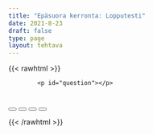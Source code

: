 ```yaml
---
title: "Epäsuora kerronta: Lopputesti"
date: 2021-8-23
draft: false
type: page
layout: tehtava
---
```


<!-- raw html -->
{{< rawhtml >}}
<link rel="stylesheet" type="text/css" href="/css/monivalinta1.css"/>
<body>
<div id="quiz">

            <p id="question"></p>
 <br>
            <div class="buttons">
            <button id="btn0"><span id="choice0"></span></button> 
            <button id="btn1"><span id="choice1"></span></button>
	          <button id="btn2"><span id="choice2"></span></button> 
            <button id="btn3"><span id="choice3"></span></button>     
</div>
</div>

</body>

<script>

function Quiz(questions) {
  this.score = 0;
  this.questions = questions;
  this.questionIndex = 0;
}

Quiz.prototype.getQuestionIndex = function() {
  return this.questions[this.questionIndex];
}

Quiz.prototype.guess = function(answer) {
  if (this.getQuestionIndex().isCorrectAnswer(answer)) {
    this.score++;
  } else {
  displayFinalMessage();}

  this.questionIndex++;
}

Quiz.prototype.isEnded = function() {
  return this.questionIndex === this.questions.length;
}

function startOver() {
  location.reload(true);
}

function Question(text, choices, answer) {
  this.text = text;
  this.choices = choices;
  this.answer = answer;
}

Question.prototype.isCorrectAnswer = function(choice) {
  return this.answer === choice;
}

function populate() {
  if (quiz.isEnded()) {
    showScores();
  } else {
    // show question
    var element = document.getElementById("question");
    element.innerHTML = quiz.getQuestionIndex().text;

    // show options
    var choices = quiz.getQuestionIndex().choices;
    for (var i = 0; i < choices.length; i++) {
      var element = document.getElementById("choice" + i);
      element.innerHTML = choices[i];
      guess("btn" + i, choices[i]);
    }

    showProgress();
  }
}

function guess(id, guess) {
  var button = document.getElementById(id);
  button.onclick = function() {
    quiz.guess(guess);
    populate();
  }
}

function showProgress() {
  var currentQuestionNumber = quiz.questionIndex + 1;
  var element = document.getElementById("progress");
  element.innerHTML = "Question " + currentQuestionNumber + " of " + quiz.questions.length;
}

function showScores() {
  var gameOverHTML = "<h1>Aivan mahtavaa!!</h1>";
  gameOverHTML += "<h2 id='score'> Sait kaikki " + quiz.score + " kohtaa oikein! </h2>"
  var element = document.getElementById("quiz");
  element.innerHTML = gameOverHTML;
}

function displayFinalMessage() {
  $("#buttons").empty();
  $("#quiz").empty();
  $("#quiz").append('<div id="finalMessage">Oh dear!<br><br>Nyt meni väärin niin että heilahti.<br>Mutta ei se haittaa, kokeile uudestaan!</div>');
  $("#quiz").append('<button id="resetbutton">Takaisin alkuun</button>')
  document.getElementById("resetbutton").onclick = (startOver);
 }

// kysymykset tähän
var questions = [
  new Question('"He will come tomorrow."<br>He told me that he ________ the following day.', ['is coming', 'will come', 'would come', 'was coming'], 'would come'),
  new Question('"I have been there before"<br>She said she _______ there before.', ['was','had been','has been', 'were'], 'had been'),
  new Question('"My hobbies are taking all my time"<br>He mentioned that his hobbies ______ all his time.', ['are taking', 'was taking', 'were taking', 'had been taking'], 'were taking'),
  new Question('"I am flying to Kemi tomorrow"<br>She said she _______ to Kemi the following day.', ['are flying', 'were flying', 'was flying', 'have been flying'], 'was flying'),
  new Question('"We went there last year as well"<br>She also said they ______ there the previous year as well.', ['went', 'had been', 'had gone', 'were'], 'had gone'),
  new Question('She said, "Shall we begin?"<br>She asked _____________', ['should we begin?', 'shall we begin?', 'if we should begin.', 'if we shall begin.'], 'if we should begin.'),
  new Question('"Who are you?"<br>The officer asked ___________', ["who he was", "me who he was", "me who he was", "who I was"], "who I was"),
  new Question('"We saw the Snow Castle when we went to Kemi"<br>She told me she _____ the Snow Castle when she _____ to Kemi',  ["saw, went", "saw, had gone", "had seen, went", "had seen, had gone" ], "had seen, had gone"),
  new Question('"Why didn&apost you send me a postcard?"<br>He asked me why  _______ him a postcard.', ["didn't I send", "hadn't I sent", "I didn't send", "I hadn't sent" ], "hadn't I sent"),
  new Question('"I am going to school."<br>My brother says he ____________ to school.', ["went", "had gone", "was going", "is going" ], "is going"),
  new Question('"How long will it take to walk from Helsinki to Berlin?"<br>Johnny asked how long it ________ from Helsinki to Berlin.', ["takes", "will take", "would take", "took" ], "would take"),
  new Question('I told him __________ do it', ["don't", "to don't", "to not", "not to" ], "not to"),
  new Question('"Are you going to the party?"<br>He asked ___________ to the party', ["was I", "will I", "if I was going", "was I going" ], "if I was going"),
];

$('.reset').click(startOver);

var quiz = new Quiz(questions);

populate();
</script>

{{< /rawhtml >}}


